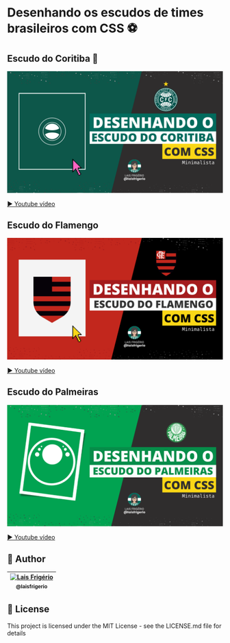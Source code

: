 # Desenhando os escudos de times brasileiros com CSS ⚽

## Escudo do Coritiba 💚

<p align="center">
  <a><img src="./images/video-1-youtube-capa.png" alt="Desenhando escudo do Coritiba com CSS - minimalista" title="Desenhando escudo do Coritiba com CSS - minimalista"></a>
</p>

[▶️ Youtube vídeo](https://www.youtube.com/watch?v=SPd3OlV3dF8&ab_channel=LaisFrigerio)

## Escudo do Flamengo

<p align="center">
  <a><img src="./images/video-2-youtube-capa.png" alt="Desenhando escudo do Flamengo com CSS - minimalista" title="Desenhando escudo do Flamengo com CSS - minimalista"></a>
</p>

[▶️ Youtube vídeo](https://www.youtube.com/watch?v=vYnTWPR2utc&ab_channel=LaisFrigerio)

## Escudo do Palmeiras

<p align="center">
  <a><img src="./images/video-3-youtube-palmeiras-capa.png" alt="Desenhando escudo do Palmeiras com CSS - minimalista" title="Desenhando escudo do Palmeirass com CSS - minimalista"></a>
</p>

[▶️ Youtube vídeo](https://www.youtube.com/watch?v=NY8oVvXR7cE&ab_channel=LaisFrigerio)

## 👩 Author

| [<img src="https://avatars.githubusercontent.com/u/20709086?v=4" width="100px;" alt="Lais Frigério"/><br /><sub><b>@laisfrigerio</b></sub>](https://github.com/laisfrigerio)<br /> |
| :---: |

## 📄 License

This project is licensed under the MIT License - see the LICENSE.md file for details